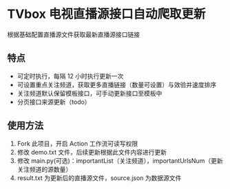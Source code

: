 # TVbox 电视直播源接口自动爬取更新

根据基础配置直播源文件获取最新直播源接口链接

## 特点

- 可定时执行，每隔 12 小时执行更新一次
- 可设置重点关注频道，获取更多直播链接（数量可设置）与效验并速度排序
- 关注频道默认保留模板接口，可手动更新接口至模板中
- 分页接口来源更新（todo）

## 使用方法

1. Fork 此项目，开启 Action 工作流可读写权限
2. 修改 demo.txt 文件，后续更新根据此文件内容进行更新
3. 修改 main.py(可选)：importantList（关注频道），importantUrlsNum（更新关注频道的源数量）
4. result.txt 为更新后的直播源文件，source.json 为数据源文件
